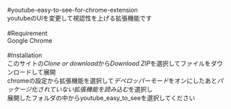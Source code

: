 #youtube-easy-to-see-for-chrome-extension<br>
youtubeのUIを変更して視認性を上げる拡張機能です<br>
<br>
#Requirement<br>
Google Chrome<br>
<br>
#Installation<br>
このサイトの*Clone or download*から*Download ZIP*を選択してファイルをダウンロードして展開  <br>
chromeの設定から拡張機能を選択して*デベロッパーモード*をオンにしたあと*パッケージ化されていない拡張機能を読み込む*を選択し  <br>
展開したフォルダの中からyoutube_easy_to_seeを選択してください  <br>
